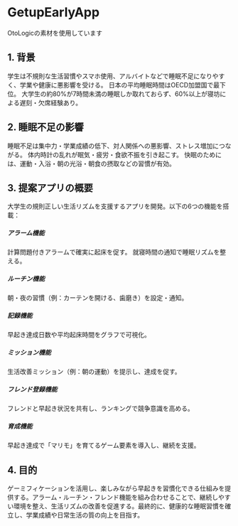 # GetupEarlyApp

OtoLogicの素材を使用しています

## 1. 背景

学生は不規則な生活習慣やスマホ使用、アルバイトなどで睡眠不足になりやすく、学業や健康に悪影響を受ける。
日本の平均睡眠時間はOECD加盟国で最下位。
大学生の約80%が7時間未満の睡眠しか取れておらず、60%以上が寝坊による遅刻・欠席経験あり。
## 2. 睡眠不足の影響

睡眠不足は集中力・学業成績の低下、対人関係への悪影響、ストレス増加につながる。
体内時計の乱れが眠気・疲労・食欲不振を引き起こす。
快眠のためには、運動・入浴・朝の光浴・朝食の摂取などの習慣が有効。
## 3. 提案アプリの概要

大学生の規則正しい生活リズムを支援するアプリを開発。以下の6つの機能を搭載：

##### アラーム機能
計算問題付きアラームで確実に起床を促す。
就寝時間の通知で睡眠リズムを整える。
##### ルーチン機能
朝・夜の習慣（例：カーテンを開ける、歯磨き）を設定・通知。
##### 記録機能
早起き達成日数や平均起床時間をグラフで可視化。
##### ミッション機能
生活改善ミッション（例：朝の運動）を提示し、達成を促す。
##### フレンド登録機能
フレンドと早起き状況を共有し、ランキングで競争意識を高める。
##### 育成機能
早起き達成で「マリモ」を育てるゲーム要素を導入し、継続を支援。
## 4. 目的
ゲーミフィケーションを活用し、楽しみながら早起きを習慣化できる仕組みを提供する。アラーム・ルーチン・フレンド機能を組み合わせることで、継続しやすい環境を整え、生活リズムの改善を促進する。最終的に、健康的な睡眠習慣を確立し、学業成績や日常生活の質の向上を目指す。
